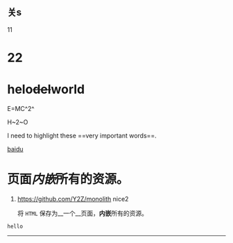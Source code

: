 ## 关s

11

# 22





# helo~~del~~world

E=MC^2^

H~2~O


I need to highlight these ==very important words==.


[baidu](https://baidu.com)

# 页面***内嵌***所有的资源。

1. https://github.com/Y2Z/monolith
    nice2

    将 `HTML` 保存为__一个__页面，**内嵌**所有的资源。

```
hello
```

---
